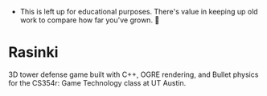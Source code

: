* This is left up for educational purposes. There's value in keeping up old work to compare how far you've grown. 🙂

Rasinki
=======

3D tower defense game built with C++, OGRE rendering, and Bullet physics for the CS354r: Game Technology class at UT Austin.
